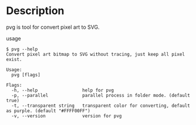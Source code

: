 # Description
pvg is tool for convert pixel art to SVG.

usage
```Shell
$ pvg --help
Convert pixel art bitmap to SVG without tracing, just keep all pixel exist.

Usage:
  pvg [flags]

Flags:
  -h, --help                 help for pvg
  -p, --parallel             parallel process in folder mode. (default true)
  -t, --transparent string   transparent color for converting, default as purple. (default "#FFFF00FF")
  -v, --version              version for pvg
```
